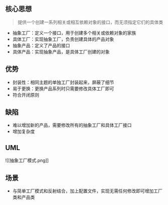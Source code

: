 ## 核心思想

> 提供一个创建一系列相关或相互依赖对象的接口，而无须指定它们的具体类

- 抽象工厂：定义一个接口，用于创建多个相关或依赖对象的家族
- 具体工厂：实现抽象工厂，负责创建具体的产品对象
- 抽象产品：定义了产品的接口
- 具体产品：实现抽象产品，是具体工厂创建的对象
## 优势

- 封装性：相同主题的单独工厂封装起来，屏蔽了细节
- 易于更换：更换产品系列时只需要修改具体工厂即可
- 符合开闭原则
## 缺陷

- 难以增加新的产品，需要修改所有的抽象工厂和具体工厂接口
- 增加复杂度
## UML

![[抽象工厂模式.png]]
## 场景

- 与简单工厂模式和反射结合，加上配置文件，实现无需任何修改即可增加工厂类和产品类
